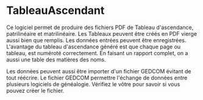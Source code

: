 # TableauAscendant

 Ce logiciel permet de produire des fichiers PDF de Tableau d'ascendance, patrilinéaire et matrilinéaire. Les Tableaux peuvent être créés en PDF vierge aussi bien que remplis. Les données entrées peuvent être enregistrées. L'avantage du tableau d'ascendance généré est que chaque page ou tableau, est numéroté correctement. En faisant un rapport complet, on a aussi une table des matières des noms.

Les données peuvent aussi être importer d'un fichier GEDCOM évitant de tout réécrire. Le fichier GEDCOM permettre l'échange de données entre plusieurs logiciels de généalogie. Vérifiez le vôtre pour savoir si vous pouvez créer le fichier. 
